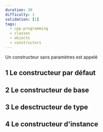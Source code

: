 ```yaml
---
duration: 30
difficulty: 1
validation: [1]
tags:
  - cpp-programming
  - classes
  - objects
  - constructors
---
```

Un constructeur sans paramètres est appelé

## 1 Le constructeur par défaut
## 2 Le constructeur de base
## 3 Le desctructeur de type
## 4 Le constructeur d'instance
